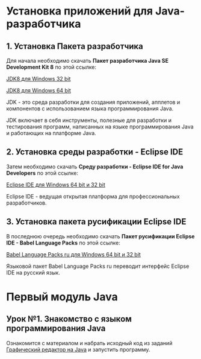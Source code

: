 <h1>Установка приложений для Java-разработчика</h1>
<h2>1. Установка Пакета разработчика</h2>
<p>Для начала необходимо скачать <b>Пакет разработчика Java SE Development Kit 8</b> по этой ссылке:</p>
<p><a href="https://drive.google.com/open?id=1PnA3jmd8DqLvLv8CjLzpLEnyCJpprZdX">JDK8 для Windows 32 bit</a></p>
<p><a href="https://drive.google.com/open?id=1cvlVlqNYWBhOQXdodyTq4ELmn-j6XSMG">JDK8 для Windows 64 bit</a></p>
<p>JDK - это среда разработки для создания приложений, апплетов и компонентов с использованием языка программирования Java.</p>
<p>JDK включает в себя инструменты, полезные для разработки и тестирования программ, написанных на языке программирования Java и работающих на платформе Java.</p>
<h2>2. Установка cреды разработки - Eclipse IDE</h2>
<p>Затем необходимо скачать <b>Среду разработки - Eclipse IDE for Java Developers</b> по этой ссылке:</p>
<p><a href="https://drive.google.com/open?id=12LIp409h-oO6Jqu8wK7pcK4zNcF487ej">Eclipse IDE для Windows 64 bit и 32 bit</a></p>
<p>Eclipse IDE - ведущая открытая платформа для профессиональных разработчиков.</p>
<h2>3. Установка пакета русификации Eclipse IDE</h2>
<p>В последнюю очередь необходимо скачать <b>Пакет русификации Eclipse IDE - Babel Language Packs</b> по этой ссылке:</p>
<p><a href="https://drive.google.com/open?id=1hGFDsqi7lQMFV4ZMtFLFuQDZ2kcG1Riv">Babel Language Packs ru для Windows 64 bit и 32 bit</a></p>
<p>Языковой пакет Babel Language Packs ru переводит интерфейс Eclipse IDE на русский язык.</p>
<h1>Первый модуль Java</h1>
<h2>Урок №1. Знакомство с языком программирования Java </h2>
<p>Ознакомится с материалом и набрать исходный код из заданий <a href="https://drive.google.com/open?id=1EC9EvbX3xW2sGaJNW_2EdaHF_V7hyV0c">Графический редактор на Java</a> и запустить программу.</p>
